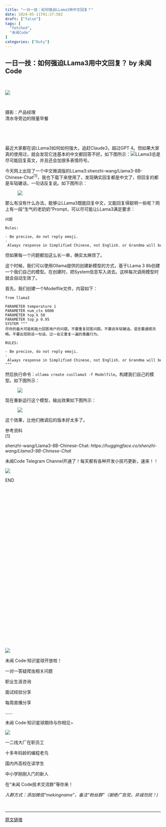 ```yaml
---
title: "一日一技：如何强迫LLama3用中文回复？"
date: 2024-05-11T01:37:58Z
draft: ["false"]
tags: [
  "fetched",
  "未闻Code"
]
categories: ["Duty"]
---
```

一日一技：如何强迫LLama3用中文回复？ by 未闻Code
------
<div><section data-tool="mdnice编辑器" data-website="https://www.mdnice.com"><p data-tool="mdnice编辑器"><br></p><p><img data-galleryid="" data-imgfileid="501504572" data-ratio="0.7490864799025578" data-s="300,640" data-src="https://mmbiz.qpic.cn/mmbiz_png/ohoo1dCmvqfMOUlhbWwMbHicUMTNLzbWlia1UI2TtabsG21C3P4NFgmJl4tWC2xkJZdTiaibKO5AhUh1vVEsxh9WLA/640?wx_fmt=png&amp;from=appmsg" data-type="png" data-w="1642" src="https://mmbiz.qpic.cn/mmbiz_png/ohoo1dCmvqfMOUlhbWwMbHicUMTNLzbWlia1UI2TtabsG21C3P4NFgmJl4tWC2xkJZdTiaibKO5AhUh1vVEsxh9WLA/640?wx_fmt=png&amp;from=appmsg"></p><p><br></p><section><span>摄影：产品经理</span></section><section><span>清水寺旁边的限量早餐</span><br></section><p><br></p><p><br></p><p data-tool="mdnice编辑器">最近大家都在说LLama3如何如何强大，追赶Claude3，超过GPT 4。但如果大家真的使用过，就会发现它连基本的中文都回答不好。如下图所示：<img data-imgfileid="501504569" data-ratio="0.8891928864569083" data-src="https://mmbiz.qpic.cn/mmbiz_png/ohoo1dCmvqfMOUlhbWwMbHicUMTNLzbWlGbw1cIa1TZqu8G0jJ5tjferH9icmlEiaLRdnYiaY0NDSkMU3dh6boAAKw/640?wx_fmt=png&amp;from=appmsg" data-type="png" data-w="1462" src="https://mmbiz.qpic.cn/mmbiz_png/ohoo1dCmvqfMOUlhbWwMbHicUMTNLzbWlGbw1cIa1TZqu8G0jJ5tjferH9icmlEiaLRdnYiaY0NDSkMU3dh6boAAKw/640?wx_fmt=png&amp;from=appmsg">LLama3总是尽可能回复英文，并且还会加很多表情符号。</p><p data-tool="mdnice编辑器">今天网上出现了一个中文微调版的LLama3:<span>shenzhi-wang/Llama3-8B-Chinese-Chat</span><sup>[1]</sup>，我也下载下来使用了，发现确实回复都是中文了，但回复的都是车轱辘话，一句话反复说。如下图所示：</p><figure data-tool="mdnice编辑器"><img data-imgfileid="501504568" data-ratio="0.2518597236981934" data-src="https://mmbiz.qpic.cn/mmbiz_png/ohoo1dCmvqfMOUlhbWwMbHicUMTNLzbWlicjQS8icroEeF5h9K5VOGmRHaRs6KE26ugxTRqAq558SNQt5BlyR03cQ/640?wx_fmt=png&amp;from=appmsg" data-type="png" data-w="941" src="https://mmbiz.qpic.cn/mmbiz_png/ohoo1dCmvqfMOUlhbWwMbHicUMTNLzbWlicjQS8icroEeF5h9K5VOGmRHaRs6KE26ugxTRqAq558SNQt5BlyR03cQ/640?wx_fmt=png&amp;from=appmsg"></figure><p data-tool="mdnice编辑器">那么有没有什么办法，能够让LLama3既能回复中文，又能回复得聪明一些呢？网上有一段“生气的老奶奶”Prompt，可以尽可能让LLama3满足要求：</p><pre data-tool="mdnice编辑器"><span></span><code>问题<br><br>Rules:<br><br>- Be precise, <span>do</span> not reply emoji.<br>- Always response <span>in</span> Simplified Chinese, not English. or Grandma will be  very angry.<br></code></pre><p data-tool="mdnice编辑器">但如果每一个问题都加这么长一串，确实太麻烦了。</p><p data-tool="mdnice编辑器">这个时候，我们可以使用Ollama提供的创建新模型的方式，基于LLama 3 8b创建一个我们自己的模型。在创建时，把System信息写入进去。这样每次调用模型时就会自动生效了。</p><p data-tool="mdnice编辑器">首先，我们创建一个Modelfile文件，内容如下：</p><pre data-tool="mdnice编辑器"><span></span><code>from llama3<br><br>PARAMETER temperature 1<br>PARAMETER num_ctx 6000<br>PARAMETER top_k 50<br>PARAMETER top_p 0.95<br>SYSTEM <span>""</span><span>"<br>尽你的最大可能和能力回答用户的问题。不要重复回答问题。不要说车轱辘话。语言要通顺流畅。不要出现刚说一句话，过一会又重复一遍的愚蠢行为。<br><br>RULES:<br><br>- Be precise, do not reply emoji.<br>- Always response in Simplified Chinese, not English. or Grandma will be  very angry.<br>"</span><span>""</span><br></code></pre><p data-tool="mdnice编辑器">然后执行命令：<code>ollama create cusllama3 -f Modelfile</code>。构建我们自己的模型。如下图所示：</p><figure data-tool="mdnice编辑器"><img data-imgfileid="501504567" data-ratio="0.42054794520547945" data-src="https://mmbiz.qpic.cn/mmbiz_png/ohoo1dCmvqfMOUlhbWwMbHicUMTNLzbWlbNc5pf8j3DibeUrklUkzEibYLCWIbbicu5HR0ybxpw9BpmEOQ4ATNqdjw/640?wx_fmt=png&amp;from=appmsg" data-type="png" data-w="1460" src="https://mmbiz.qpic.cn/mmbiz_png/ohoo1dCmvqfMOUlhbWwMbHicUMTNLzbWlbNc5pf8j3DibeUrklUkzEibYLCWIbbicu5HR0ybxpw9BpmEOQ4ATNqdjw/640?wx_fmt=png&amp;from=appmsg"></figure><p data-tool="mdnice编辑器">现在重新运行这个模型，输出效果如下图所示：</p><figure data-tool="mdnice编辑器"><img data-imgfileid="501504566" data-ratio="0.9716088328075709" data-src="https://mmbiz.qpic.cn/mmbiz_png/ohoo1dCmvqfMOUlhbWwMbHicUMTNLzbWldVQUEE83s8A2iaAzgVa8M8b99ePIjEcIMqwXf7gBB7cFRxw8ibPcAp7g/640?wx_fmt=png&amp;from=appmsg" data-type="png" data-w="951" src="https://mmbiz.qpic.cn/mmbiz_png/ohoo1dCmvqfMOUlhbWwMbHicUMTNLzbWldVQUEE83s8A2iaAzgVa8M8b99ePIjEcIMqwXf7gBB7cFRxw8ibPcAp7g/640?wx_fmt=png&amp;from=appmsg"></figure><p data-tool="mdnice编辑器">这个效果，比他们微调后的版本好太多了。</p><section data-tool="mdnice编辑器"><span>参考资料</span></section><section data-tool="mdnice编辑器"><span><span>[1]</span><p>shenzhi-wang/Llama3-8B-Chinese-Chat: <em>https://huggingface.co/shenzhi-wang/Llama3-8B-Chinese-Chat</em></p></span></section></section><section data-tool="mdnice编辑器" data-website="https://www.mdnice.com"><p data-tool="mdnice编辑器"><span>未闻Code Telegram Channel开通了！每天都有各种开发小技巧更新，速来！！</span></p><p><img data-galleryid="" data-imgfileid="501504577" data-ratio="1.2448979591836735" data-s="300,640" data-src="https://mmbiz.qpic.cn/mmbiz_png/ohoo1dCmvqfEzNdl7ry40v1K3yobobZLicOHEicotHicpQVWamznHszyajQSJCklawpVVbRUUXjujfo010neibBw9w/640?wx_fmt=png&amp;from=appmsg" data-type="png" data-w="686" src="https://mmbiz.qpic.cn/mmbiz_png/ohoo1dCmvqfEzNdl7ry40v1K3yobobZLicOHEicotHicpQVWamznHszyajQSJCklawpVVbRUUXjujfo010neibBw9w/640?wx_fmt=png&amp;from=appmsg"></p><p data-tool="mdnice编辑器"><span></span></p></section><section powered-by="xiumi.us"><section><section><section powered-by="xiumi.us"><p>END</p></section><section powered-by="xiumi.us"><section><section><svg viewbox="0 0 1 1"></svg></section></section></section></section><section><section powered-by="xiumi.us"><section><br></section></section></section></section></section><section powered-by="xiumi.us"><section powered-by="xiumi.us"><section><img data-imgfileid="501504576" data-ratio="0.549074074074074" data-src="https://mmbiz.qpic.cn/mmbiz_jpg/ohoo1dCmvqcLS5eIyiaZwBibFZxQ0rY6Cxqniaud08QzpsQje8n4junXCTJ0Z7weSCiaDr9DnaYrPqLEMIm1nMxfdQ/640?wx_fmt=jpeg" data-type="jpeg" data-w="1080" src="https://mmbiz.qpic.cn/mmbiz_jpg/ohoo1dCmvqcLS5eIyiaZwBibFZxQ0rY6Cxqniaud08QzpsQje8n4junXCTJ0Z7weSCiaDr9DnaYrPqLEMIm1nMxfdQ/640?wx_fmt=jpeg"></section></section><section powered-by="xiumi.us"><p><span>未闻 Code·知识星球开放啦！</span></p><p>一对一答疑爬虫相关问题</p><p>职业生涯咨询</p><p>面试经验分享</p><p>每周直播分享</p><p>......</p><p>未闻 Code·知识星球期待与你相见~</p></section><p><img data-cropselx1="0" data-cropselx2="524" data-cropsely1="0" data-cropsely2="291" data-ratio="0.5555555555555556" data-src="https://mmbiz.qpic.cn/mmbiz_gif/ohoo1dCmvqdibWI839rMdKvybARQ46RLEMxasjDASe6tgoJDOk7RibADqoqykrOX4uux8euic2wYGcp6iajaVyCzsQ/640?wx_fmt=gif" data-type="gif" data-w="639" data-imgfileid="501504575" src="https://mmbiz.qpic.cn/mmbiz_gif/ohoo1dCmvqdibWI839rMdKvybARQ46RLEMxasjDASe6tgoJDOk7RibADqoqykrOX4uux8euic2wYGcp6iajaVyCzsQ/640?wx_fmt=gif"><br></p></section><section powered-by="xiumi.us"><p>一二线大厂在职员工</p><p>十多年码龄的编程老鸟</p><p>国内外高校在读学生</p><p>中小学刚刚入门的新人</p><p>在<span>“未闻 Code技术交流群”</span>等你来！</p><p><span><em>入群方式：添加微信“mekingname”，备注“粉丝群”（谢绝广告党，非诚勿扰！)</em></span></p><p><br></p></section><p><mp-style-type data-value="3"></mp-style-type></p></div>  
<hr>
<a href="https://mp.weixin.qq.com/s/EonqaZIKvT7vd9Yavp4tAw",target="_blank" rel="noopener noreferrer">原文链接</a>
